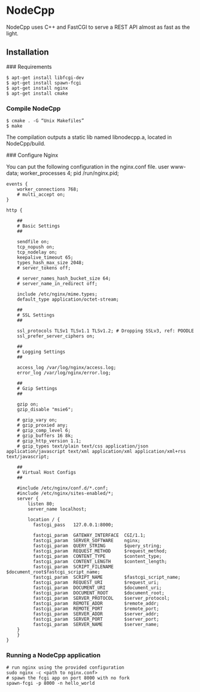 NodeCpp
=======

NodeCpp uses C++ and FastCGI to serve a REST API almost as fast as the light.

Installation
------------

### Requirements

	$ apt-get install libfcgi-dev
	$ apt-get install spawn-fcgi
	$ apt-get install nginx
	$ apt-get install cmake

### Compile NodeCpp

	$ cmake . -G “Unix Makefiles”
	$ make

The compilation outputs a static lib named libnodecpp.a, located in NodeCpp/build.


### Configure Nginx

You can put the following configuration in the nginx.conf file.
	user www-data;
	worker_processes 4;
	pid /run/nginx.pid;

	events {
	    worker_connections 768;
	    # multi_accept on;
	}

	http {

	    ##
	    # Basic Settings
	    ##

	    sendfile on;
	    tcp_nopush on;
	    tcp_nodelay on;
	    keepalive_timeout 65;
	    types_hash_max_size 2048;
	    # server_tokens off;

	    # server_names_hash_bucket_size 64;
	    # server_name_in_redirect off;

	    include /etc/nginx/mime.types;
	    default_type application/octet-stream;

	    ##
	    # SSL Settings
	    ##

	    ssl_protocols TLSv1 TLSv1.1 TLSv1.2; # Dropping SSLv3, ref: POODLE
	    ssl_prefer_server_ciphers on;

	    ##
	    # Logging Settings
	    ##

	    access_log /var/log/nginx/access.log;
	    error_log /var/log/nginx/error.log;

	    ##
	    # Gzip Settings
	    ##

	    gzip on;
	    gzip_disable "msie6";

	    # gzip_vary on;
	    # gzip_proxied any;
	    # gzip_comp_level 6;
	    # gzip_buffers 16 8k;
	    # gzip_http_version 1.1;
	    # gzip_types text/plain text/css application/json application/javascript text/xml application/xml application/xml+rss text/javascript;

	    ##
	    # Virtual Host Configs
	    ##

	    #include /etc/nginx/conf.d/*.conf;
	    #include /etc/nginx/sites-enabled/*;
	    server {
	        listen 80;
	        server_name localhost;

	        location / {
	          fastcgi_pass   127.0.0.1:8000;

	          fastcgi_param  GATEWAY_INTERFACE  CGI/1.1;
	          fastcgi_param  SERVER_SOFTWARE    nginx;
	          fastcgi_param  QUERY_STRING       $query_string;
	          fastcgi_param  REQUEST_METHOD     $request_method;
	          fastcgi_param  CONTENT_TYPE       $content_type;
	          fastcgi_param  CONTENT_LENGTH     $content_length;
	          fastcgi_param  SCRIPT_FILENAME    $document_root$fastcgi_script_name;
	          fastcgi_param  SCRIPT_NAME        $fastcgi_script_name;
	          fastcgi_param  REQUEST_URI        $request_uri;
	          fastcgi_param  DOCUMENT_URI       $document_uri;
	          fastcgi_param  DOCUMENT_ROOT      $document_root;
	          fastcgi_param  SERVER_PROTOCOL    $server_protocol;
	          fastcgi_param  REMOTE_ADDR        $remote_addr;
	          fastcgi_param  REMOTE_PORT        $remote_port;
	          fastcgi_param  SERVER_ADDR        $server_addr;
	          fastcgi_param  SERVER_PORT        $server_port;
	          fastcgi_param  SERVER_NAME        $server_name;
	    }
	    }
	}



### Running a NodeCpp application
	
	# run nginx using the provided configuration
	sudo nginx -c <path to nginx.conf>
	# spawn the fcgi app on port 8000 with no fork
	spawn-fcgi -p 8000 -n hello_world
